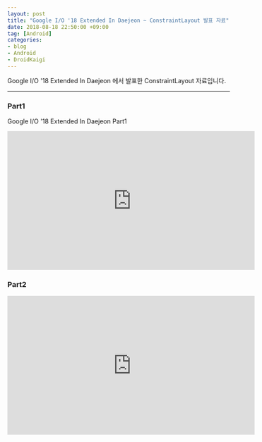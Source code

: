 ```yaml
---
layout: post
title: "Google I/O '18 Extended In Daejeon ~ ConstraintLayout 발표 자료"
date: 2018-08-18 22:50:00 +09:00
tag: [Android]
categories:
- blog
- Android
- DroidKaigi
---
```


Google I/O '18 Extended In Daejeon 에서 발표한 ConstraintLayout 자료입니다.

<!--more-->

- - -

### Part1

Google I/O '18 Extended In Daejeon Part1

<script async class="speakerdeck-embed" data-id="c230157c68954f5eb7d41b14acf3b7c4" data-ratio="1.77777777777778" src="//speakerdeck.com/assets/embed.js"></script>

<iframe width="560" height="315" src="https://www.youtube.com/embed/cWC7GLwL1xg" frameborder="0" allow="autoplay; encrypted-media" allowfullscreen></iframe>

### Part2

<script async class="speakerdeck-embed" data-id="568940f656124a9196dcb83049142e82" data-ratio="1.77777777777778" src="//speakerdeck.com/assets/embed.js"></script>

<iframe width="560" height="315" src="https://www.youtube.com/embed/Ug83_PxCev8" frameborder="0" allow="autoplay; encrypted-media" allowfullscreen></iframe>